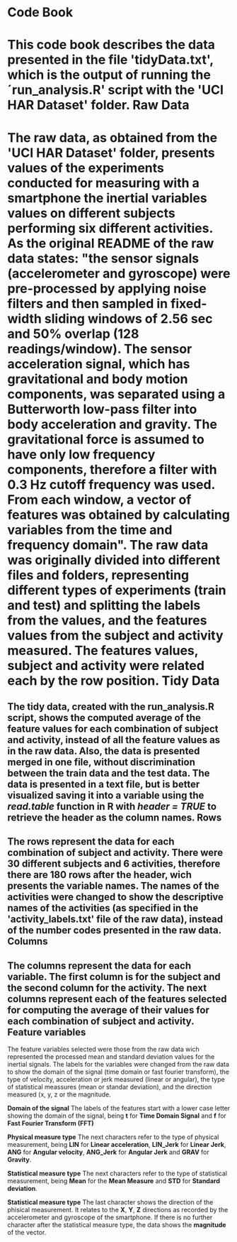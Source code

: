 **Code Book**
=======
This code book describes the data presented in the file 'tidyData.txt', which is the output of running the ´run_analysis.R' script with the 'UCI HAR Dataset' folder.
Raw Data
========
The raw data, as obtained from the 'UCI HAR Dataset' folder, presents values of the experiments conducted for measuring with a smartphone the inertial variables values on different subjects performing six different activities. As the original README of the raw data states: "the sensor signals (accelerometer and gyroscope) were pre-processed by applying noise filters and then sampled in fixed-width sliding windows of 2.56 sec and 50% overlap (128 readings/window). The sensor acceleration signal, which has gravitational and body motion components, was separated using a Butterworth low-pass filter into body acceleration and gravity. The gravitational force is assumed to have only low frequency components, therefore a filter with 0.3 Hz cutoff frequency was used. From each window, a vector of features was obtained by calculating variables from the time and frequency domain".
The raw data was originally divided into different files and folders, representing different types of experiments (train and test) and splitting the labels from the values, and the features values from the subject and activity measured. The features values, subject and activity were related each by the row position.
Tidy Data
=======
The tidy data, created with the run_analysis.R script, shows the computed average of the feature values for each combination of subject and activity, instead of all the feature values as in the raw data. Also, the data is presented merged in one file, without discrimination between the train data and the test data. The data is presented in a text file, but is better visualized saving it into a variable using the *read.table* function in R with *header = TRUE* to retrieve the header as the column names.
Rows
--------
The rows represent the data for each combination of subject and activity. There were 30 different subjects and 6 activities, therefore there are 180 rows after the header, wich presents the variable names. The names of the activities were changed to show the descriptive names of the activities (as specified in the 'activity_labels.txt' file of the raw data), instead of the number codes presented in the raw data.
Columns
---------
The columns represent the data for each variable. The first column is for the subject and the second column for the activity. The next columns represent each of the features selected for computing the average of their values for each combination of subject and activity.
Feature variables
----------
The feature variables selected were those from the raw data wich represented the processed mean and standard deviation values for the inertial signals. The labels for the variables were changed from the raw data to show the domain of the signal (time domain or fast fourier transform), the type of velocity, acceleration or jerk measured (linear or angular), the type of statistical meassures (mean or standar deviation), and the direction measured (x, y, z or the magnitude.

**Domain of the signal**
The labels of the features start with a lower case letter showing the domain of the signal, being **t** for **Time Domain Signal** and **f** for **Fast Fourier Transform (FFT)**

**Physical measure type**
The next characters refer to the type of physical measurement, being **LIN** for **Linear acceleration**, **LIN_Jerk** for **Linear Jerk**, **ANG** for **Angular velocity**, **ANG_Jerk** for **Angular Jerk** and **GRAV** for **Gravity**.

**Statistical measure type**
The next characters refer to the type of statistical measurement, being **Mean** for the **Mean Measure** and **STD** for **Standard deviation**.

**Statistical measure type**
The last character shows the direction of the phisical measurement. It relates to the **X**, **Y**, **Z** directions as recorded by the accelerometer and gyroscope of the smartphone. If there is no further character after the statistical measure type, the data shows the **magnitude** of the vector.

